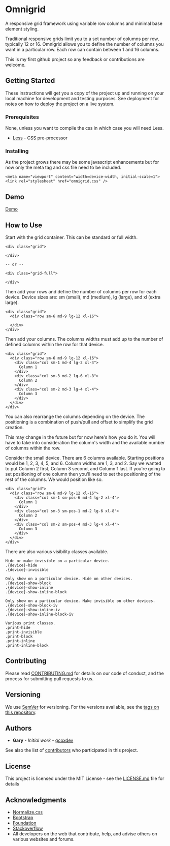 # Omnigrid

A responsive grid framework using variable row columns and minimal base element styling.

Traditional responsive grids limit you to a set number of columns per row, typically 12 or 16.
Omnigrid allows you to define the number of columns you want in a particular row.
Each row can contain between 1 and 16 columns.

This is my first github project so any feedback or contributions are welcome.

## Getting Started

These instructions will get you a copy of the project up and running on your local machine for development and testing purposes. See deployment for notes on how to deploy the project on a live system.

### Prerequisites

None, unless you want to compile the css in which case you will need Less.

* [Less](http://lesscss.org) - CSS pre-processor

### Installing

As the project grows there may be some javascript enhancements but for now only the meta tag and css file need to be included.

```
<meta name="viewport" content="width=device-width, initial-scale=1">
<link rel="stylesheet" href="omnigrid.css" />
```

## Demo

[Demo](https://gcoxdev.github.io/omnigrid/)

## How to Use

Start with the grid container. This can be standard or full width.

```
<div class="grid">

</div>

-- or --

<div class="grid-full">

</div>
```

Then add your rows and define the number of columns per row for each device.
Device sizes are: sm (small), md (medium), lg (large), and xl (extra large).

```
<div class="grid">
  <div class="row sm-6 md-9 lg-12 xl-16">
    
  </div>
</div>
```

Then add your columns. The columns widths must add up to the number of defined columns within the row for that device.

```
<div class="grid">
  <div class="row sm-6 md-9 lg-12 xl-16">
    <div class="col sm-1 md-4 lg-2 xl-4">
      Column 1
    </div>
    <div class="col sm-3 md-2 lg-6 xl-8">
      Column 2
    </div>
    <div class="col sm-2 md-3 lg-4 xl-4">
      Column 3
    </div>
  </div>
</div>
```

You can also rearrange the columns depending on the device.
The positioning is a combination of push/pull and offset to simplify the grid creation.

This may change in the future but for now here's how you do it.
You will have to take into consideration the column's width and the available number of columns within the row.

Consider the small device. There are 6 columns available.
Starting positions would be 1, 2, 3, 4, 5, and 6.
Column widths are 1, 3, and 2.
Say we wanted to put Column 2 first, Column 3 second, and Column 1 last.
If you're going to set positioning of one column then you'll need to set the positioning of the rest of the columns.
We would position like so.

```
<div class="grid">
  <div class="row sm-6 md-9 lg-12 xl-16">
    <div class="col sm-1 sm-pos-6 md-4 lg-2 xl-4">
      Column 1
    </div>
    <div class="col sm-3 sm-pos-1 md-2 lg-6 xl-8">
      Column 2
    </div>
    <div class="col sm-2 sm-pos-4 md-3 lg-4 xl-4">
      Column 3
    </div>
  </div>
</div>
```

There are also various visibility classes available.

```
Hide or make invisible on a particular device.
.{device}-hide
.{device}-invisible

Only show on a particular device. Hide on other devices.
.{device}-show-block
.{device}-show-inline
.{device}-show-inline-block

Only show on a particular device. Make invisible on other devices.
.{device}-show-block-iv
.{device}-show-inline-iv
.{device}-show-inline-block-iv

Various print classes.
.print-hide
.print-invisible
.print-block
.print-inline
.print-inline-block
```

## Contributing

Please read [CONTRIBUTING.md](CONTRIBUTING.md) for details on our code of conduct, and the process for submitting pull requests to us.

## Versioning

We use [SemVer](http://semver.org/) for versioning. For the versions available, see the [tags on this repository](https://github.com/gcoxdev/omnigrid/tags). 

## Authors

* **Gary** - *Initial work* - [gcoxdev](https://github.com/gcoxdev)

See also the list of [contributors](https://github.com/gcoxdev/omnigrid/contributors) who participated in this project.

## License

This project is licensed under the MIT License - see the [LICENSE.md](LICENSE.md) file for details

## Acknowledgments

* [Normalize.css](https://necolas.github.io/normalize.css/)
* [Bootstrap](http://getbootstrap.com/)
* [Foundation](http://foundation.zurb.com/)
* [Stackoverflow](http://stackoverflow.com/)
* All developers on the web that contribute, help, and advise others on various websites and forums.
